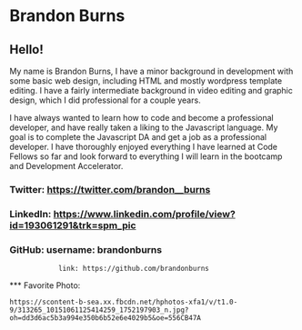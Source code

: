 # Brandon Burns

## Hello!

My name is Brandon Burns, I have a minor background in development with some basic web design, including HTML and mostly wordpress template editing. I have a fairly intermediate background in video editing and graphic design, which I did professional for a couple years.

I have always wanted to learn how to code and become a professional developer, and have really taken a liking to the Javascript language. My goal is to complete the Javascript DA and get a job as a professional developer. I have thoroughly enjoyed everything I have learned at Code Fellows so far and look forward to everything I will learn in the bootcamp and Development Accelerator. 

### Twitter: https://twitter.com/brandon__burns

### LinkedIn: https://www.linkedin.com/profile/view?id=193061291&trk=spm_pic

### GitHub: username: brandonburns
				link: https://github.com/brandonburns

*** Favorite Photo: 

	https://scontent-b-sea.xx.fbcdn.net/hphotos-xfa1/v/t1.0-9/313265_10151061125414259_1752197903_n.jpg?oh=dd3d6ac5b3a994e350b6b52e6e4029b5&oe=556CB47A

